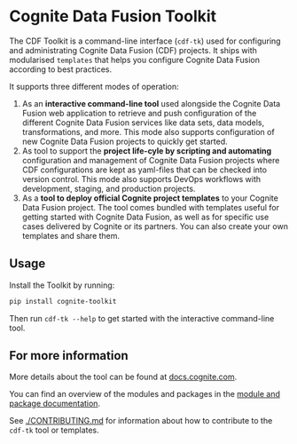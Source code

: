 # Cognite Data Fusion Toolkit

The CDF Toolkit is a command-line interface (`cdf-tk`) used for configuring and administrating
Cognite Data Fusion (CDF) projects. It ships with modularised `templates` that helps you
configure Cognite Data Fusion according to best practices.

It supports three different modes of operation:

1. As an **interactive command-line tool** used alongside the Cognite Data Fusion web application to retrieve and
   push configuration of the different Cognite Data Fusion services like data sets, data models, transformations,
   and more. This mode also supports configuration of new Cognite Data Fusion projects to quickly get started.
2. As tool to support the **project life-cyle by scripting and automating** configuration and management of Cognite Data
   Fusion projects where CDF configurations are kept as yaml-files that can be checked into version
   control. This mode also supports DevOps workflows with development, staging, and production projects.
3. As a **tool to deploy official Cognite project templates** to your Cognite Data Fusion project. The tool comes
   bundled with templates useful for getting started with Cognite Data Fusion, as well as for specific use cases
   delivered by Cognite or its partners. You can also create your own templates and share them.

## Usage

Install the Toolkit by running:

```bash
pip install cognite-toolkit
```

Then run `cdf-tk --help` to get started with the interactive command-line tool.

## For more information

More details about the tool can be found at
[docs.cognite.com](https://docs.cognite.com/cdf/deploy/cdf_toolkit/).

You can find an overview of the modules and packages in the
[module and package documentation](https://docs.cognite.com/cdf/deploy/cdf_toolkit/references/module_reference).

See [./CONTRIBUTING.md](./CONTRIBUTING.md) for information about how to contribute to the `cdf-tk` tool or
templates.
